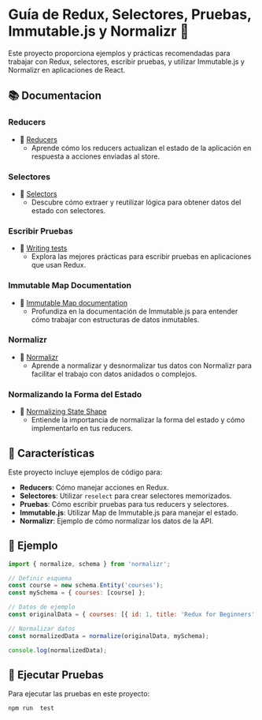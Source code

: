 # Guía de Redux, Selectores, Pruebas, Immutable.js y Normalizr 🚀

Este proyecto proporciona ejemplos y prácticas recomendadas para trabajar con Redux, selectores, escribir pruebas, y utilizar Immutable.js y Normalizr en aplicaciones de React.

## 📚 Documentacion

### Reducers
- 📖 [Reducers](https://redux.js.org/tutorials/fundamentals/part-3-state-actions-reducers)
  - Aprende cómo los reducers actualizan el estado de la aplicación en respuesta a acciones enviadas al store.

### Selectores
- 📖 [Selectors](https://redux.js.org/recipes/computing-derived-data)
  - Descubre cómo extraer y reutilizar lógica para obtener datos del estado con selectores.

### Escribir Pruebas
- 📖 [Writing tests](https://redux.js.org/recipes/writing-tests)
  - Explora las mejores prácticas para escribir pruebas en aplicaciones que usan Redux.

### Immutable Map Documentation
- 📖 [Immutable Map documentation](https://immutable-js.github.io/immutable-js/docs/#/Map)
  - Profundiza en la documentación de Immutable.js para entender cómo trabajar con estructuras de datos inmutables.

### Normalizr
- 📖 [Normalizr](https://github.com/paularmstrong/normalizr)
  - Aprende a normalizar y desnormalizar tus datos con Normalizr para facilitar el trabajo con datos anidados o complejos.

### Normalizando la Forma del Estado
- 📖 [Normalizing State Shape](https://redux.js.org/recipes/structuring-reducers/normalizing-state-shape)
  - Entiende la importancia de normalizar la forma del estado y cómo implementarlo en tus reducers.

## 🌟 Características

Este proyecto incluye ejemplos de código para:

- **Reducers**: Cómo manejar acciones en Redux.
- **Selectores**: Utilizar `reselect` para crear selectores memorizados.
- **Pruebas**: Cómo escribir pruebas para tus reducers y selectores.
- **Immutable.js**: Utilizar Map de Immutable.js para manejar el estado.
- **Normalizr**: Ejemplo de cómo normalizar los datos de la API.

## 🚀 Ejemplo

```javascript
import { normalize, schema } from 'normalizr';

// Definir esquema
const course = new schema.Entity('courses');
const mySchema = { courses: [course] };

// Datos de ejemplo
const originalData = { courses: [{ id: 1, title: 'Redux for Beginners' }] };

// Normalizar datos
const normalizedData = normalize(originalData, mySchema);

console.log(normalizedData);
```

## 🧪 Ejecutar Pruebas
Para ejecutar las pruebas en este proyecto:
```
npm run  test
```
